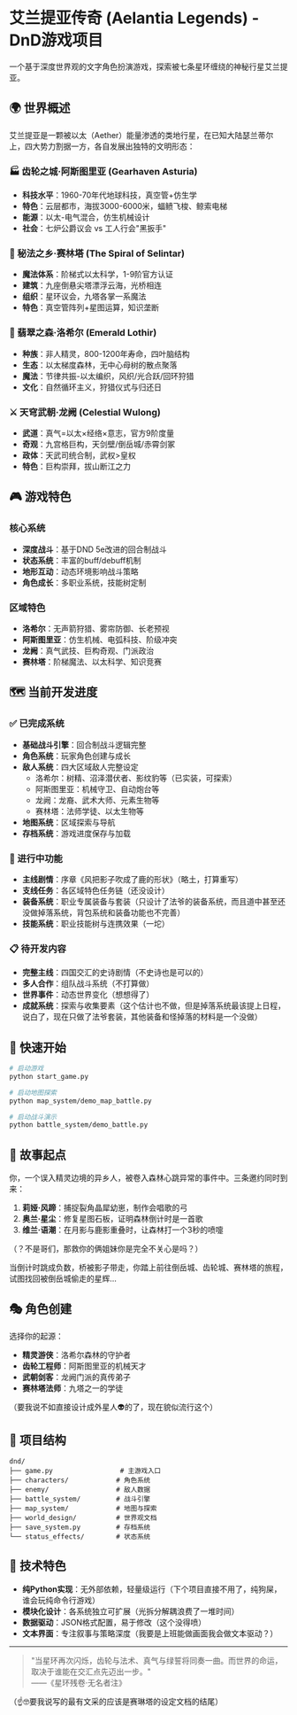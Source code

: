 # 艾兰提亚传奇 (Aelantia Legends) - DnD游戏项目

一个基于深度世界观的文字角色扮演游戏，探索被七条星环缠绕的神秘行星艾兰提亚。

## 🌍 世界概述

艾兰提亚是一颗被以太（Aether）能量渗透的类地行星，在已知大陆瑟兰蒂尔上，四大势力割据一方，各自发展出独特的文明形态：

### 🏭 齿轮之城·阿斯图里亚 (Gearhaven Asturia)
- **科技水平**：1960-70年代地球科技，真空管+仿生学
- **特色**：云层都市，海拔3000-6000米，蝠鲼飞梭、鲸索电梯
- **能源**：以太-电气混合，仿生机械设计
- **社会**：七炉公爵议会 vs 工人行会"黑扳手"

### 🔮 秘法之乡·赛林塔 (The Spiral of Selintar)
- **魔法体系**：阶梯式以太科学，1-9阶官方认证
- **建筑**：九座倒悬尖塔漂浮云海，光桥相连
- **组织**：星环议会，九塔各掌一系魔法
- **特色**：真空管阵列+星图运算，知识垄断

### 🌿 翡翠之森·洛希尔 (Emerald Lothir)
- **种族**：非人精灵，800-1200年寿命，四叶脑结构
- **生态**：以太梯度森林，无中心母树的散点聚落
- **魔法**：节律共振-以太编织，风织/光合跃/回环狩猎
- **文化**：自然循环主义，狩猎仪式与归还日

### ⚔️ 天穹武朝·龙阙 (Celestial Wulong)
- **武道**：真气=以太×经络×意志，官方9阶度量
- **奇观**：九宫格巨构，天剑壁/倒岳城/赤霄剑冢
- **政体**：天武司统合制，武权>皇权
- **特色**：巨构崇拜，拔山断江之力

## 🎮 游戏特色

### 核心系统
- **深度战斗**：基于DND 5e改进的回合制战斗
- **状态系统**：丰富的buff/debuff机制
- **地形互动**：动态环境影响战斗策略
- **角色成长**：多职业系统，技能树定制

### 区域特色
- **洛希尔**：无声箭狩猎、雾帘防御、长老预视
- **阿斯图里亚**：仿生机械、电弧科技、阶级冲突
- **龙阙**：真气武技、巨构奇观、门派政治
- **赛林塔**：阶梯魔法、以太科学、知识竞赛

## 🗺️ 当前开发进度

### ✅ 已完成系统
- **基础战斗引擎**：回合制战斗逻辑完整
- **角色系统**：玩家角色创建与成长
- **敌人系统**：四大区域敌人完整设定
  - 洛希尔：树精、沼泽潜伏者、影纹豹等（已实装，可探索）
  - 阿斯图里亚：机械守卫、自动炮台等
  - 龙阙：龙裔、武术大师、元素生物等
  - 赛林塔：法师学徒、以太生物等
- **地图系统**：区域探索与导航
- **存档系统**：游戏进度保存与加载

### 🔄 进行中功能
- **主线剧情**：序章《风把影子吹成了鹿的形状》（略土，打算重写）
- **支线任务**：各区域特色任务链（还没设计）
- **装备系统**：职业专属装备与套装（只设计了法爷的装备系统，而且道中甚至还没做掉落系统，背包系统和装备功能也不完善）
- **技能系统**：职业技能树与连携效果（一坨）

### 📋 待开发内容
- **完整主线**：四国交汇的史诗剧情（不史诗也是可以的）
- **多人合作**：组队战斗系统（不打算做）
- **世界事件**：动态世界变化（想想得了）
- **成就系统**：探索与收集要素（这个估计也不做，但是掉落系统最该提上日程，说白了，现在只做了法爷套装，其他装备和怪掉落的材料是一个没做）

## 🚀 快速开始

```bash
# 启动游戏
python start_game.py

# 启动地图探索
python map_system/demo_map_battle.py

# 启动战斗演示
python battle_system/demo_battle.py
```

## 🎯 故事起点

你，一个误入精灵边境的异乡人，被卷入森林心跳异常的事件中。三条邀约同时到来：

1. **莉娅·风蹄**：捕捉裂角晶犀幼崽，制作会唱歌的弓
2. **奥兰·星尘**：修复星图石板，证明森林倒计时是一首歌
3. **维兰·语潮**：在月影与鹿影重叠时，让森林打一个3秒的喷嚏

（？不是哥们，那救你的俩姐妹你是完全不关心是吗？）


当倒计时跳成负数，桥被影子带走，你踏上前往倒岳城、齿轮城、赛林塔的旅程，试图找回被倒岳城偷走的星辉...

## 🎭 角色创建

选择你的起源：
- **精灵游侠**：洛希尔森林的守护者
- **齿轮工程师**：阿斯图里亚的机械天才
- **武朝剑客**：龙阙门派的真传弟子
- **赛林塔法师**：九塔之一的学徒

（要我说不如直接设计成外星人👽的了，现在貌似流行这个）

## 📁 项目结构

```
dnd/
├── game.py                 # 主游戏入口
├── characters/            # 角色系统
├── enemy/                 # 敌人数据
├── battle_system/         # 战斗引擎
├── map_system/            # 地图与探索
├── world_design/          # 世界观文档
├── save_system.py         # 存档系统
└── status_effects/        # 状态系统
```

## 🌟 技术特色

- **纯Python实现**：无外部依赖，轻量级运行（下个项目直接不用了，纯狗屎，谁会玩纯命令行游戏）
- **模块化设计**：各系统独立可扩展（光拆分解耦浪费了一堆时间）
- **数据驱动**：JSON格式配置，易于修改（这个没得喷）
- **文本界面**：专注叙事与策略深度（我要是上班能做画面我会做文本驱动？）

---

> "当星环再次闪烁，齿轮与法术、真气与绿誓将同奏一曲。而世界的命运，取决于谁能在交汇点先迈出一步。"  
> ——《星环残卷·无名者注》


（☝️🤓要我说写的最有文采的应该是赛琳塔的设定文档的结尾）
